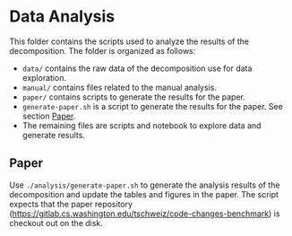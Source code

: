 # Data Analysis

This folder contains the scripts used to analyze the results of the decomposition. The folder is organized as follows:
- `data/` contains the raw data of the decomposition use for data exploration.
- `manual/` contains files related to the manual analysis.
- `paper/` contains scripts to generate the results for the paper.
- `generate-paper.sh` is a script to generate the results for the paper. See section [Paper](#paper).
- The remaining files are scripts and notebook to explore data and generate results.

## Paper
Use `./analysis/generate-paper.sh` to generate the analysis results of the decomposition and update the tables and figures in the paper.
The script expects that the paper repository (https://gitlab.cs.washington.edu/tschweiz/code-changes-benchmark) is checkout out on the disk.